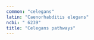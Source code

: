 ```yaml
---
common: "celegans"
latin: "Caenorhabditis elegans"
ncbi: " 6239"
title: "Celegans pathways"
---
```

